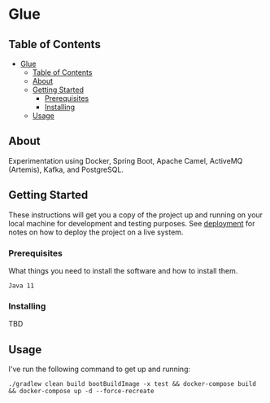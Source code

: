 # Glue

## Table of Contents

- [Glue](#glue)
  - [Table of Contents](#table-of-contents)
  - [About ](#about-)
  - [Getting Started ](#getting-started-)
    - [Prerequisites](#prerequisites)
    - [Installing](#installing)
  - [Usage ](#usage-)

## About <a name = "about"></a>

Experimentation using Docker, Spring Boot, Apache Camel, ActiveMQ (Artemis), Kafka, and PostgreSQL.

## Getting Started <a name = "getting_started"></a>

These instructions will get you a copy of the project up and running on your local machine for development and testing purposes. See [deployment](#deployment) for notes on how to deploy the project on a live system.

### Prerequisites

What things you need to install the software and how to install them.

```
Java 11
```

### Installing

TBD

## Usage <a name = "usage"></a>

I've run the following command to get up and running:
```
./gradlew clean build bootBuildImage -x test && docker-compose build && docker-compose up -d --force-recreate
```